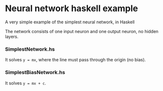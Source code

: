 # Neural network haskell example
A very simple example of the simplest neural network, in Haskell

The network consists of one input neuron and one output neuron, no hidden layers.

### SimplestNetwork.hs
It solves `y = mx`, where the line must pass through the origin (no bias).

### SimplestBiasNetwork.hs
It solves `y = mx + c`.
